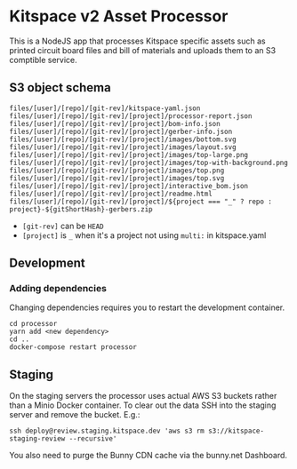 # Kitspace v2 Asset Processor

This is a NodeJS app that processes Kitspace specific assets such as printed
circuit board files and bill of materials and uploads them to an S3 comptible
service.


## S3 object schema

```
files/[user]/[repo]/[git-rev]/kitspace-yaml.json
files/[user]/[repo]/[git-rev]/[project]/processor-report.json
files/[user]/[repo]/[git-rev]/[project]/bom-info.json
files/[user]/[repo]/[git-rev]/[project]/gerber-info.json
files/[user]/[repo]/[git-rev]/[project]/images/bottom.svg
files/[user]/[repo]/[git-rev]/[project]/images/layout.svg
files/[user]/[repo]/[git-rev]/[project]/images/top-large.png
files/[user]/[repo]/[git-rev]/[project]/images/top-with-background.png
files/[user]/[repo]/[git-rev]/[project]/images/top.png
files/[user]/[repo]/[git-rev]/[project]/images/top.svg
files/[user]/[repo]/[git-rev]/[project]/interactive_bom.json
files/[user]/[repo]/[git-rev]/[project]/readme.html
files/[user]/[repo]/[git-rev]/[project]/${project === "_" ? repo : project}-${gitShortHash}-gerbers.zip
```

- `[git-rev]` can be `HEAD`
- `[project]` is `_` when it's a project not using `multi:` in kitspace.yaml



## Development

###  Adding dependencies

Changing dependencies requires you to restart the development container.

```
cd processor
yarn add <new dependency>
cd ..
docker-compose restart processor
```


## Staging

On the staging servers the processor uses actual AWS S3 buckets rather than a
Minio Docker container. To clear out the data SSH into the staging server and
remove the bucket. E.g.:

```
ssh deploy@review.staging.kitspace.dev 'aws s3 rm s3://kitspace-staging-review --recursive'
```

You also need to purge the Bunny CDN cache via the bunny.net Dashboard. 
